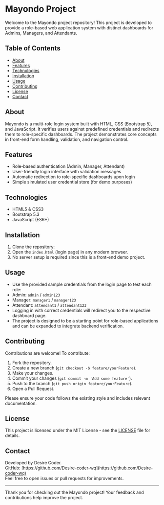 # Mayondo Project

Welcome to the Mayondo project repository! This project is developed to provide a role-based web application system with distinct dashboards for Admins, Managers, and Attendants.

## Table of Contents
- [About](#about)
- [Features](#features)
- [Technologies](#technologies)
- [Installation](#installation)
- [Usage](#usage)
- [Contributing](#contributing)
- [License](#license)
- [Contact](#contact)

## About
Mayondo is a multi-role login system built with HTML, CSS (Bootstrap 5), and JavaScript. It verifies users against predefined credentials and redirects them to role-specific dashboards. The project demonstrates core concepts in front-end form handling, validation, and navigation control.

## Features
- Role-based authentication (Admin, Manager, Attendant)
- User-friendly login interface with validation messages
- Automatic redirection to role-specific dashboards upon login
- Simple simulated user credential store (for demo purposes)

## Technologies
- HTML5 & CSS3
- Bootstrap 5.3
- JavaScript (ES6+)

## Installation
1. Clone the repository:
2. Open the `index.html` (login page) in any modern browser.
3. No server setup is required since this is a front-end demo project.

## Usage
- Use the provided sample credentials from the login page to test each role:
- Admin: `admin` / `admin123`
- Manager: `manager1` / `manager123`
- Attendant: `attendant1` / `attendant123`
- Logging in with correct credentials will redirect you to the respective dashboard page.
- The project is designed to be a starting point for role-based applications and can be expanded to integrate backend verification.

## Contributing
Contributions are welcome! To contribute:
1. Fork the repository.
2. Create a new branch (`git checkout -b feature/yourFeature`).
3. Make your changes.
4. Commit your changes (`git commit -m 'Add some feature'`).
5. Push to the branch (`git push origin feature/yourFeature`).
6. Open a Pull Request.

Please ensure your code follows the existing style and includes relevant documentation.

## License
This project is licensed under the MIT License - see the [LICENSE](LICENSE) file for details.

## Contact
Developed by Desire Coder.  
GitHub: [https://github.com/Desire-coder-wq](https://github.com/Desire-coder-wq)  
Feel free to open issues or pull requests for improvements.

---

Thank you for checking out the Mayondo project! Your feedback and contributions help improve the project.

